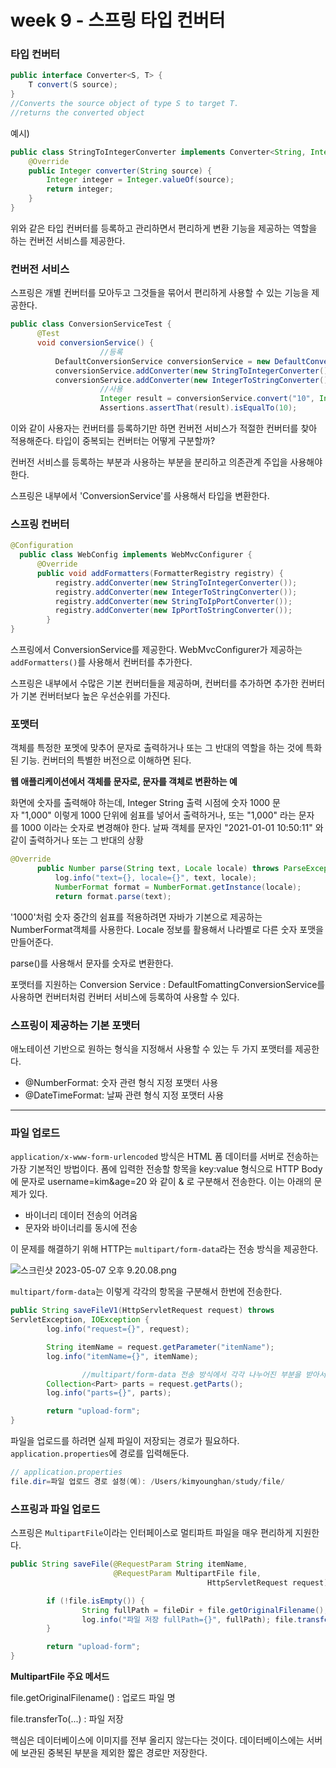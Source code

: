 # week 9 - 스프링 타입 컨버터

### 타입 컨버터

```java
public interface Converter<S, T> {
	T convert(S source);
}
//Converts the source object of type S to target T.
//returns the converted object
```

예시)

```java
public class StringToIntegerConverter implements Converter<String, Integer> {
	@Override
	public Integer converter(String source) {
		Integer integer = Integer.valueOf(source);
		return integer;
	}
}
```

위와 같은 타입 컨버터를 등록하고 관리하면서 편리하게 변환 기능을 제공하는 역할을 하는 컨버전 서비스를 제공한다.

### 컨버전 서비스

스프링은 개별 컨버터를 모아두고 그것들을 묶어서 편리하게 사용할 수 있는 기능을 제공한다.

```java
public class ConversionServiceTest {
      @Test
      void conversionService() {
					//등록
          DefaultConversionService conversionService = new DefaultConversionService();
          conversionService.addConverter(new StringToIntegerConverter());
          conversionService.addConverter(new IntegerToStringConverter());
					//사용
					Integer result = conversionService.convert("10", Integer.class);
					Assertions.assertThat(result).isEqualTo(10);
```

이와 같이 사용자는 컨버터를 등록하기만 하면 컨버전 서비스가 적절한 컨버터를 찾아 적용해준다. 타입이 중복되는 컨버터는 어떻게 구분할까?

컨버전 서비스를 등록하는 부분과 사용하는 부분을 분리하고 의존관계 주입을 사용해야 한다. 

스프링은 내부에서 'ConversionService'를 사용해서 타입을 변환한다.

### 스프링 컨버터

```java
@Configuration
  public class WebConfig implements WebMvcConfigurer {
      @Override
      public void addFormatters(FormatterRegistry registry) {
          registry.addConverter(new StringToIntegerConverter());
          registry.addConverter(new IntegerToStringConverter());
          registry.addConverter(new StringToIpPortConverter());
          registry.addConverter(new IpPortToStringConverter());
		}
}
```

스프링에서 ConversionService를 제공한다. WebMvcConfigurer가 제공하는 `addFormatters()`를 사용해서 컨버터를 추가한다.

스프링은 내부에서 수많은 기본 컨버터들을 제공하며, 컨버터를 추가하면 추가한 컨버터가 기본 컨버터보다 높은 우선순위를 가진다.

### 포맷터

객체를 특정한 포멧에 맞추어 문자로 출력하거나 또는 그 반대의 역할을 하는 것에 특화된 기능. 컨버터의 특별한 버전으로 이해하면 된다.

**웹 애플리케이션에서 객체를 문자로, 문자를 객체로 변환하는 예**

화면에 숫자를 출력해야 하는데, Integer String 출력 시점에 숫자 1000 문자 "1,000" 이렇게 1000 단위에 쉼표를 넣어서 출력하거나, 또는 "1,000" 라는 문자를 1000 이라는 숫자로 변경해야 한다. 날짜 객체를 문자인 "2021-01-01 10:50:11" 와 같이 출력하거나 또는 그 반대의 상황

```java
@Override
      public Number parse(String text, Locale locale) throws ParseException {
          log.info("text={}, locale={}", text, locale);
          NumberFormat format = NumberFormat.getInstance(locale);
          return format.parse(text);
```

'1000'처럼 숫자 중간의 쉼표를 적용하려면 자바가 기본으로 제공하는 NumberFormat객체를 사용한다. Locale 정보를 활용해서 나라별로 다른 숫자 포맷을 만들어준다.

parse()를 사용해서 문자를 숫자로 변환한다.

포맷터를 지원하는 Conversion Service : DefaultFomattingConversionService를 사용하면 컨버터처럼 컨버터 서비스에 등록하여 사용할 수 있다.

### 스프링이 제공하는 기본 포맷터

애노테이션 기반으로 원하는 형식을 지정해서 사용할 수 있는 두 가지 포맷터를 제공한다.

- @NumberFormat: 숫자 관련 형식 지정 포맷터 사용
- @DateTimeFormat: 날짜 관련 형식 지정 포맷터 사용

---

### 파일 업로드

`application/x-www-form-urlencoded` 방식은 HTML 폼 데이터를 서버로 전송하는 가장 기본적인 방법이다. 폼에 입력한 전송할 항목을 key:value 형식으로 HTTP Body에 문자로 username=kim&age=20 와 같이 & 로 구분해서 전송한다. 이는 아래의 문제가 있다.

- 바이너리 데이터 전송의 어려움
- 문자와 바이너리를 동시에 전송

이 문제를 해결하기 위해 HTTP는 `multipart/form-data`라는 전송 방식을 제공한다.

![스크린샷 2023-05-07 오후 9.20.08.png](week%209%20-%20%E1%84%89%E1%85%B3%E1%84%91%E1%85%B3%E1%84%85%E1%85%B5%E1%86%BC%20%E1%84%90%E1%85%A1%E1%84%8B%E1%85%B5%E1%86%B8%20%E1%84%8F%E1%85%A5%E1%86%AB%E1%84%87%E1%85%A5%E1%84%90%E1%85%A5%20eac7619da8d74ef982373d8a3fc55f50/%25EC%258A%25A4%25ED%2581%25AC%25EB%25A6%25B0%25EC%2583%25B7_2023-05-07_%25EC%2598%25A4%25ED%259B%2584_9.20.08.png)

`multipart/form-data`는 이렇게 각각의 항목을 구분해서 한번에 전송한다.

```java
public String saveFileV1(HttpServletRequest request) throws
ServletException, IOException {
        log.info("request={}", request);

        String itemName = request.getParameter("itemName");
        log.info("itemName={}", itemName);

				//multipart/form-data 전송 방식에서 각각 나누어진 부분을 받아서 확인할 수 있다.
        Collection<Part> parts = request.getParts();
        log.info("parts={}", parts);

        return "upload-form";
}
```

파일을 업로드를 하려면 실제 파일이 저장되는 경로가 필요하다. `application.properties`에  경로를 입력해둔다.

```java
// application.properties
file.dir=파일 업로드 경로 설정(예): /Users/kimyounghan/study/file/
```

### 스프링과 파일 업로드

스프링은 `MultipartFile`이라는 인터페이스로 멀티파트 파일을 매우 편리하게 지원한다.

```java
public String saveFile(@RequestParam String itemName,
                       @RequestParam MultipartFile file,
											HttpServletRequest request) {

		if (!file.isEmpty()) {
				String fullPath = fileDir + file.getOriginalFilename();
				log.info("파일 저장 fullPath={}", fullPath); file.transferTo(new File(fullPath));
		}

		return "upload-form";
}
```

**MultipartFile 주요 메서드**

file.getOriginalFilename() : 업로드 파일 명 

file.transferTo(...) : 파일 저장

핵심은 데이터베이스에 이미지를 전부 올리지 않는다는 것이다. 데이터베이스에는 서버에 보관된 중복된 부분을 제외한 짧은 경로만 저장한다.
